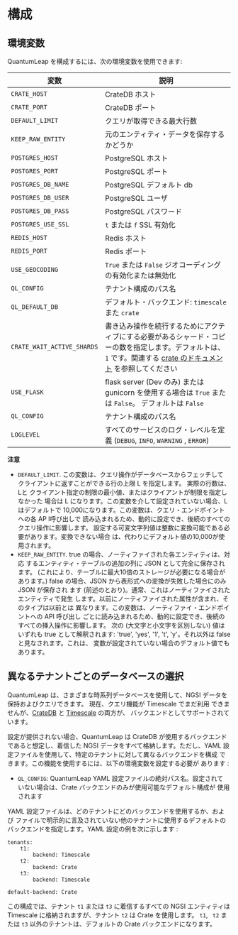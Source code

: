# 構成

## 環境変数

QuantumLeap を構成するには、次の環境変数を使用できます:

| 変数               | 説明                                                                                                  |
| -------------------|-------------------------------------------------------------------------------------------------------|
| `CRATE_HOST`       | CrateDB ホスト                                                                                        |
| `CRATE_PORT`       | CrateDB ポート                                                                                        |
| `DEFAULT_LIMIT`    | クエリが取得できる最大行数                                                                            |
| `KEEP_RAW_ENTITY`  | 元のエンティティ・データを保存するかどうか                                                            |
| `POSTGRES_HOST`    | PostgreSQL ホスト                                                                                     |
| `POSTGRES_PORT`    | PostgreSQL ポート                                                                                     |
| `POSTGRES_DB_NAME` | PostgreSQL デフォルト db                                                                              |
| `POSTGRES_DB_USER` | PostgreSQL ユーザ                                                                                     |
| `POSTGRES_DB_PASS` | PostgreSQL パスワード                                                                                 |
| `POSTGRES_USE_SSL` | `t` または `f` SSL 有効化                                                                             |
| `REDIS_HOST`       | Redis ホスト                                                                                          |
| `REDIS_PORT`       | Redis ポート                                                                                          |
| `USE_GEOCODING`    | `True` または `False` ジオコーディングの有効化または無効化                                            |
| `QL_CONFIG`        | テナント構成のパス名                                                                                  |
| `QL_DEFAULT_DB`    | デフォルト・バックエンド: `timescale` また `crate`                                                    |
| `CRATE_WAIT_ACTIVE_SHARDS` | 書き込み操作を続行するためにアクティブにする必要があるシャード・コピーの数を指定します。デフォルトは、`1` です。関連する [crate のドキュメント](https://crate.io/docs/crate/reference/en/4.3/sql/statements/create-table.html#write-wait-for-active-shards) を参照してください |
| `USE_FLASK`        | flask server (Dev のみ) または gunicorn を使用する場合は `True` または `False`。 デフォルトは `False` |
| `QL_CONFIG`        | テナント構成のパス名                                                                                  |
| `LOGLEVEL`         | すべてのサービスのログ・レベルを定義 (`DEBUG`, `INFO`, `WARNING` , `ERROR`)                           |

**注意**
* `DEFAULT_LIMIT`. この変数は、クエリ操作がデータベースからフェッチして
  クライアントに返すことができる行の上限 L を指定します。 実際の行数は、Lと
  クライアント指定の制限の最小値、またはクライアントが制限を指定しなかった
  場合は L になります。この変数を介して設定されていない場合、L はデフォルトで
  10,000になります。この変数は、クエリ・エンドポイントへの各 AP I呼び出しで
  読み込まれるため、動的に設定でき、後続のすべてのクエリ操作に影響します。
  設定する可変文字列値は整数に変換可能である必要があります。変換できない場合
  は、代わりにデフォルト値の10,000が使用されます。
* `KEEP_RAW_ENTITY`. true の場合、ノーティファイされた各エンティティは、対応
  するエンティティ・テーブルの追加の列に JSON として完全に保存されます。
  (これにより、テーブルに最大10倍のストレージが必要になる場合があります。)
  false の場合、JSON から表形式への変換が失敗した場合にのみ JSON が保存され
  ます (前述のとおり)。通常、これはノーティファイされたエンティティで発生
  します。以前にノーティファイされた属性が含まれ、そのタイプは以前とは
  異なります。この変数は、ノーティファイ・エンドポイントへの API 呼び出し
  ごとに読み込まれるため、動的に設定でき、後続のすべての挿入操作に影響します。
  次の (大文字と小文字を区別しない) 値はいずれも true として解釈されます:
  'true', 'yes', '1', 't', 'y'。それ以外は false と見なされます。これは、
  変数が設定されていない場合のデフォルト値でもあります。

## 異なるテナントごとのデータベースの選択

QuantumLeap は、さまざまな時系列データベースを使用して、NGSI データを
保持およびクエリできます。 現在、クエリ機能が Timescale でまだ利用
できませんが、[CrateDB][crate] と [Timescale][timescale] の両方が、
バックエンドとしてサポートされています。

設定が提供されない場合、QuantumLeap は CrateDB が使用するバックエンド
であると想定し、着信した NGSI データをすべて格納します。ただし、YAML
設定ファイルを使用して、特定のテナントに対して異なるバックエンドを構成
できます。この機能を使用するには、以下の環境変数を設定する必要が
あります :

* `QL_CONFIG`: QuantumLeap YAML 設定ファイルの絶対パス名。設定されて
  いない場合は、Crate バックエンドのみが使用可能なデフォルト構成が
  使用されます

YAML 設定ファイルは、どのテナントにどのバックエンドを使用するか、および
ファイルで明示的に言及されていない他のテナントに使用するデフォルトの
バックエンドを指定します。YAML 設定の例を次に示します :

    tenants:
        t1:
            backend: Timescale
        t2:
            backend: Crate
        t3:
            backend: Timescale

    default-backend: Crate

この構成では、テナント `t1` または `t3` に着信するすべての NGSI
エンティティは Timescale に格納されますが、テナント `t2` は Crate
を使用します。 `t1`, ` t2` または `t3` 以外のテナントは、デフォルトの
Crate バックエンドになります。




[crate]: ./crate.md
    "QuantumLeap Crate"
[timescale]: ./timescale.md
    "QuantumLeap Timescale"
